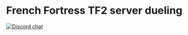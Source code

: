 # French Fortress TF2 server dueling
[![Discord chat][discord-badge]][discord-url]

[discord-badge]: https://img.shields.io/discord/684472795639447621.svg?logo=discord&style=flat-square
[discord-url]: https://discord.gg/nP9JY4C
